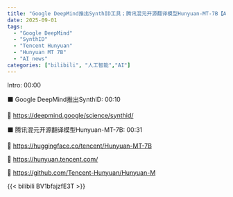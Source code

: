 ```yaml
---
title: "Google DeepMind推出SynthID工具；腾讯混元开源翻译模型Hunyuan-MT-7B【AI 早报 2025-09-01】"
date: 2025-09-01
tags:
  - "Google DeepMind"
  - "SynthID"
  - "Tencent Hunyuan"
  - "Hunyuan MT 7B"
  - "AI news"
categories: ["bilibili", "人工智能","AI"]
---
```


Intro: 00:00

⬛️ Google DeepMind推出SynthID: 00:10

🔗 https://deepmind.google/science/synthid/

⬛️ 腾讯混元开源翻译模型Hunyuan-MT-7B: 00:31

🔗 https://huggingface.co/tencent/Hunyuan-MT-7B

🔗 https://hunyuan.tencent.com/

🔗 https://github.com/Tencent-Hunyuan/Hunyuan-M

{{< bilibili BV1bfajzfE3T >}}